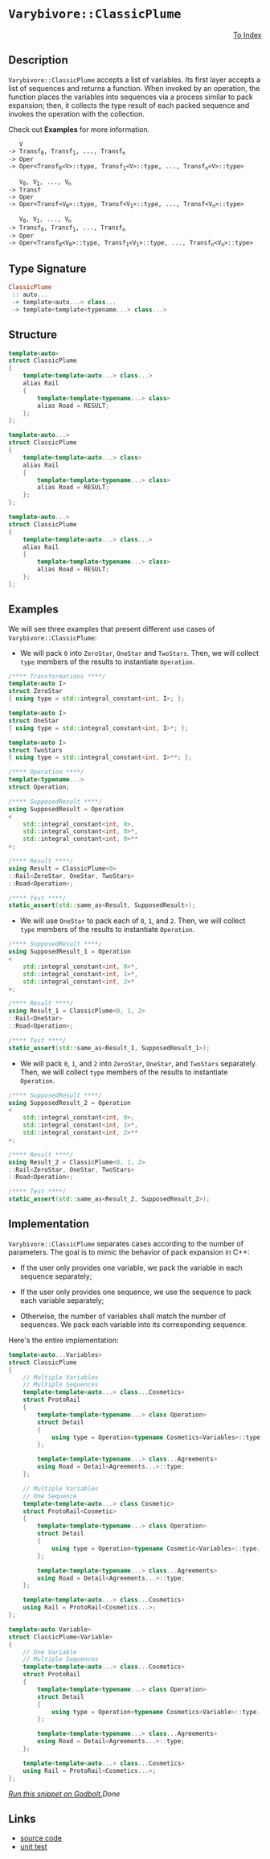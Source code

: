 <!-- Copyright 2024 Feng Mofan
SPDX-License-Identifier: Apache-2.0 -->

# `Varybivore::ClassicPlume`

<p style='text-align: right;'><a href="../../../facilities/metafunctions.md#varybivore-classic-plume">To Index</a></p>

## Description

`Varybivore::ClassicPlume` accepts a list of variables.
Its first layer accepts a list of sequences and returns a function.
When invoked by an operation, the function places the variables into sequences via a process similar to pack expansion;
then, it collects the type result of each packed sequence and invokes the operation with the collection.

Check out **Examples** for more information.

<pre><code>   V
-> Transf<sub>0</sub>, Transf<sub>1</sub>, ..., Transf<sub>n</sub>
-> Oper
-> Oper&lt;Transf<sub>0</sub>&lt;V&gt;::type, Transf<sub>1</sub>&lt;V&gt;::type, ..., Transf<sub>n</sub>&lt;V&gt;::type&gt;</code></pre>

<pre><code>   V<sub>0</sub>, V<sub>1</sub>, ..., V<sub>n</sub>
-> Transf
-> Oper
-> Oper&lt;Transf&lt;V<sub>0</sub>&gt;::type, Transf&lt;V<sub>1</sub>&gt;::type, ..., Transf&lt;V<sub>n</sub>&gt;::type&gt;</code></pre>

<pre><code>   V<sub>0</sub>, V<sub>1</sub>, ..., V<sub>n</sub>
-> Transf<sub>0</sub>, Transf<sub>1</sub>, ..., Transf<sub>n</sub>
-> Oper
-> Oper&lt;Transf<sub>0</sub>&lt;V<sub>0</sub>&gt;::type, Transf<sub>1</sub>&lt;V<sub>1</sub>&gt;::type, ..., Transf<sub>n</sub>&lt;V<sub>n</sub>&gt;::type&gt;</code></pre>

## Type Signature

```Haskell
ClassicPlume
 :: auto... 
 -> template<auto...> class...
 -> template<template<typename...> class...>
```

## Structure

```C++
template<auto>
struct ClassicPlume
{
    template<template<auto...> class...>
    alias Rail
    {
        template<template<typename...> class>
        alias Road = RESULT;
    };
};
```

```C++
template<auto...>
struct ClassicPlume
{
    template<template<auto...> class>
    alias Rail
    {
        template<template<typename...> class>
        alias Road = RESULT;
    };
};
```

```C++
template<auto...>
struct ClassicPlume
{
    template<template<auto...> class...>
    alias Rail
    {
        template<template<typename...> class>
        alias Road = RESULT;
    };
};
```

## Examples

We will see three examples that present different use cases of `Varybivore::ClassicPlume`:

- We will pack `0` into `ZeroStar`, `OneStar` and `TwoStars`.
Then, we will collect `type` members of the results to instantiate `Operation`.

```C++
/**** Transformations ****/
template<auto I>
struct ZeroStar
{ using type = std::integral_constant<int, I>; };

template<auto I>
struct OneStar
{ using type = std::integral_constant<int, I>*; };

template<auto I>
struct TwoStars
{ using type = std::integral_constant<int, I>**; };

/**** Operation ****/
template<typename...>
struct Operation;

/**** SupposedResult ****/
using SupposedResult = Operation
<
    std::integral_constant<int, 0>,
    std::integral_constant<int, 0>*,
    std::integral_constant<int, 0>**
>;

/**** Result ****/
using Result = ClassicPlume<0>
::Rail<ZeroStar, OneStar, TwoStars>
::Road<Operation>;

/**** Test ****/
static_assert(std::same_as<Result, SupposedResult>);
```

- We will use `OneStar` to pack each of `0`, `1`, and `2`.
Then, we will collect `type` members of the results to instantiate `Operation`.

```C++
/**** SupposedResult ****/
using SupposedResult_1 = Operation
<
    std::integral_constant<int, 0>*,
    std::integral_constant<int, 1>*,
    std::integral_constant<int, 2>*
>;

/**** Result ****/
using Result_1 = ClassicPlume<0, 1, 2>
::Rail<OneStar>
::Road<Operation>;

/**** Test ****/
static_assert(std::same_as<Result_1, SupposedResult_1>);
```

- We will pack `0`, `1`, and `2` into `ZeroStar`, `OneStar`, and `TwoStars` separately.
Then, we will collect `type` members of the results to instantiate `Operation`.

```C++
/**** SupposedResult ****/
using SupposedResult_2 = Operation
<
    std::integral_constant<int, 0>,
    std::integral_constant<int, 1>*,
    std::integral_constant<int, 2>**
>;

/**** Result ****/
using Result_2 = ClassicPlume<0, 1, 2>
::Rail<ZeroStar, OneStar, TwoStars>
::Road<Operation>;

/**** Test ****/
static_assert(std::same_as<Result_2, SupposedResult_2>);
```

## Implementation

`Varybivore::ClassicPlume` separates cases according to the number of parameters.
The goal is to mimic the behavior of pack expansion in C++:

- If the user only provides one variable, we pack the variable in each sequence separately;

- If the user only provides one sequence, we use the sequence to pack each variable separately;

- Otherwise, the number of variables shall match the number of sequences.
We pack each variable into its corresponding sequence.

Here's the entire implementation:

```C++
template<auto...Variables>
struct ClassicPlume
{
    // Multiple Variables
    // Multiple Sequences
    template<template<auto...> class...Cosmetics>
    struct ProtoRail 
    { 
        template<template<typename...> class Operation>
        struct Detail
        {
            using type = Operation<typename Cosmetics<Variables>::type...>;
        };

        template<template<typename...> class...Agreements>
        using Road = Detail<Agreements...>::type;
    };

    // Multiple Variables
    // One Sequence
    template<template<auto...> class Cosmetic>
    struct ProtoRail<Cosmetic>
    { 
        template<template<typename...> class Operation>
        struct Detail
        {
            using type = Operation<typename Cosmetic<Variables>::type...>;
        };

        template<template<typename...> class...Agreements>
        using Road = Detail<Agreements...>::type;
    };

    template<template<auto...> class...Cosmetics>
    using Rail = ProtoRail<Cosmetics...>;
};

template<auto Variable>
struct ClassicPlume<Variable>
{
    // One Variable
    // Multiple Sequences
    template<template<auto...> class...Cosmetics>
    struct ProtoRail 
    { 
        template<template<typename...> class Operation>
        struct Detail
        {
            using type = Operation<typename Cosmetics<Variable>::type...>;
        };

        template<template<typename...> class...Agreements>
        using Road = Detail<Agreements...>::type;
    };

    template<template<auto...> class...Cosmetics>
    using Rail = ProtoRail<Cosmetics...>;
};
```

[*Run this snippet on Godbolt.*](https://godbolt.org/#z:OYLghAFBqd5QCxAYwPYBMCmBRdBLAF1QCcAaPECAMzwBtMA7AQwFtMQByARg9KtQYEAysib0QXACx8BBAKoBnTAAUAHpwAMvAFYTStJg1DIApACYAQuYukl9ZATwDKjdAGFUtAK4sGIAKwA7KSuADJ4DJgAcj4ARpjEEpJmpAAOqAqETgwe3r4BwemZjgLhkTEs8YlSKXaYDtlCBEzEBLk%2BfkG2mPYlDE0tBGXRcQlJtc2t7fldCpNDESOVYzUAlLaoXsTI7BwA9ABUR8cnp2fHeyYaAIKHxwDUAJIsqfRsgkx99yeXN3fnAPOv2uV2uBEwLwM4JMAGY3EwvEQAHQogBqLTwTFi9AUsOwoLmxC8DnubgMCkyyGUeUwoJMgSsN3uzPuez29wAsl5aI5Xph7ujiJjsZhcUyWWzOdzefR7kJMABHLyMHZi64s%2B7gyGfWlwrWvHWw%2BGI1AopF4%2B7IckKM0eBRsRzIXEw/Hi5mE4kEe7KYioIgAJSYdHuoI19IsIbdGs1EIN0L1sahurcBAAnqlGKxMGaLVamBT7gB5DPET7ZPGh6PughEkkAEUwzTolar4ZbVZZXkyRk16f5sLrRZLZYERrTGeYbFJGQdeCdRsFwpxeJAIHH2ZRFZhjPVHfpddhO/bGv1SbHicNer7k435pdlutZuuwGImAhjAIztdu6rXYiwHuf1UCYdAQxhQcGybWgjWfV930EG1NxdVd10Pdt9zQm520lLkeTwPkBQxLFlyjSVC0iOVFWVBgdnbU9LxTC942NZEkOwB98wUad7UbOcKyjD0SR9P1UEDZs4TtWdTBddCGUjH9o3o5ilOTdcbxze88wLYsEhHBh%2BIUjVBK9SCg2gqMwwZY8Oz/Ht1zAwcdNLPox2vLNuKkhciJFL8UL7DT8W3azmQwoKsIslkVPPbVlLctgAo4iknxfN93k/AyO3uWyAKAkCHPuUzxLcWDUo/RC72wPyM0whTQqPKMooTGLkwRViKsS8rJN4%2BcZKjbLALM/LhIDMyjS6x1yq3I9AgPMKQRuRqWNQQihWI3Vv2M0lrTnakfGTRc1oMttSPZcj%2BQOkVsPZXCZX5eUlRVUU6KY1SXqNVrTTYjrbRnbqv3bTbhtEwbZIjYKY2a6K41UuLb1za0h10lzesMllNsK8zUZCqyIt/bsAPsgdEec8srwndzxrnZ03Au%2BgVzXfy2JqzK6rpXGIehqGzzJzN4q%2BrTypK%2BD0pRzL%2Bty0CiYxmCUuFybkIZ6q5ss2b6oUxbFo%2BhKBZ%2BniJoyzt8YG4MiaBsToIk36JoCmrWfC25AUdn5QX%2BA57gAMTwYg5nubBVFYAjnb%2BJ2Q%2BBOkzBhCIrS8LAwJTPsAH0ayDEXv3MSOaO8WOjTQGjMFSVO2Ydh4ABVSwYBR%2BGIFg9K4oOwTeuEPqeAzNoALQSVABmIOk5P6wnwPuOZ0FXCJwRfMQE9zuZDAII0x9IFuZO3EMZtthbG6WpeNprT0i0ibve4jfu%2B3y4fR8ETAJ9oKeBBnwR58ERfHjxA5D1X1Wi81k1t4JXeSRLgAdy7pMNU4YspGwHoOc%2BIAx5X1LDfaezQH5wgXtvI4787bzWLkcYmelvgXFBBrWGNsbibScnpdeOC3ZCC8KkIomB0D%2BlFNKAhRxgT9VofQjIjDmEKFYUTChLksJwgBgQEesDL7X1vhXZBc9UFP3uBoPEpAxESLgdIpBs9H4EEXsol0BxVECXERfceCCZH33kW4NB%2BjsAYJEYFNWrtAIsJ5Gwg4HCjZ8IEYPMknEdo0iNLY0Eq5zZGg7r6bui8zpRPuEAkBLR/o3FCcBdARohGk0cUXZxJdRRenrjPR0CdOIJAIBAGBCgszFOpt4nki8uEMKYa4%2BR2BVhUNdiHAEwJnHylzqBP2AdZT1w6Z0s4Ydg4PAaTwpp/C3H104XQxptSCAJy4PlDJo4RFuDUaY%2BBk8tEoOsYo2xhidmSLMfsu%2BcidGLy4K/IxCkYEaPMQcqxaCzCvzpMvJxJwXGzPyYQm44tmmrPyn4ikAS9pBNuYvD5KNQmjThDEyYBkUkgXScOZGWT7Y5Lye44EhS5zVKUK0cpJiQCVLYNUo0yzVn1MWdM2ldyXRtLmi7UZgJum/JLggL2/T/aQn5MMjlXTsm/KmUoGZrD5lGwlbwkFZh1mYvLFss5zzLmyO0Qo3RSiVFqqkS8q5Wqjk6uZXYh5RlyXqsQUaw57zX5vwce035yz8WgmBf8hOiqibgspLtNg0L7hcFhaikAYS4QRISWQfemBYnxO7kk64aK0lIuVaOb5YrS54oKc0IpJTSUVKqfmGlCr6XcMlbSuFrTDwcHWLQTg/heB%2BA4FoUgqBODbMsNYIemxtj9gjjwUgBBNC1vWAAawCJIJEGgAAcZgzAAE4F1cH8LOmdXBAiBGkPWjgkheAsAkBoDQpBm2tvbRwXgCgQDHuHS22tpA4CwBgIgEAmwCCpEROQSgaAXh0ASFELMnBVAzoAGwAFoQOSHuMAZAyAg1TrMLwRhhASB4BHsG/gggRBiHYFIGQghFAqHUHe0guhg2ANLKkTgPA60NqbSOttnBCyIg/V6VAVB7jAfA5B6DsH4NIkVRADwv76DEBDAO1YvBb1aHWBAJAP7Uh/rIBQCACmlMgGADUPgdBwTe0oLEBjsQIgtFTNR3gRnmDEFTIWWI2h6i3sHT%2BtK5FaCmZI1gWIXhgDwloLQK93BeBYBrkYcQ7mvb2bwAAN1FAxzAqh6iIl2IOuBO7W20DwLEUsVmPBYAYzWPAB6AukGi8QWIPCGzBeAOlowI71hUAMMABQqI8CYEATpZtg7MPCFEOIPDXXCNqAY2R/QhhjDWGsPoDLV7IDrFQAXbI/mwPDwHKYLtlgzBnpK0KLA02IDrDqA0ZwEBXDTD8MGsIiwKhVD0EULIAhTs3YyHdhgwwrsrG6L0Ro8wHvBoO30buCxyijGqLYb7ngOh6Bnq0V7wOJD7d7TsOH%2Bg6MnoY%2BezjoGINQZg3BqQAn7gQFwChsT6cuCSaHbV9YCBMAgTGHt0gE7JAwiRAumEW6NDJEkCBo9/gQMLuR7u/dIAYRcCRCBrgIGZ0LvXSB/wkgV2s5A6jkj57L3Xop3e2Tz65OvpY5%2BlTanRMAbYJwFoLBIuBDA0wDiPYuALqRKL1tyGiDbb0F17DvXpD9aUINkjugUgUaYFRgLtGOCNuV2epjeu2Mca41jm3AE7cO%2BnQT4TinRPiZhGYcn0n7068NwkL9qnUAibGHmIwduuDHpoDyBIV6IAGZIxZkzZnSDN6szZuzDhW9OY/C5tzraPNeZ8351vQXRuhcH%2BFho0X/NO/i8gRLreUsMfS5lkzOXditvy4VwdJWytKAqxP/8tW%2BANaay1trE5W/u567hr3sgBvEdbf7kbNXVtWEsJN2Iu3ZvzbvpwEtuIituNutptgkNtjFjNh9hFkdiduDvkOdgwOgDDssCDrdn0D9mkE9n0Kgddr9j0LAf0GDnkGdjAYdsQYMHge9lDm0AgWQbQdQdUPDlsIjmTgLuHqerwOjnHjxuXonvbo7gTkTi7pnmTlJpTqQNTrTokPTjunuqQAejCPbhzoEP4AupujCJzpBsGlwYxherYOrrnlrvADrm%2BqxkXgXsQMbrsGbjxiwAoJFnBpFknkmHMEhvgC7mhm7rIB7vfvhvID7s/joMLqQIHsHjRhwfRirlHu%2BoiPcOxpxvYY4c4a4TqD7EJiXungkJnjCDnqfvnlkUppYUUaJiAE4fQgnC4QugnG4SsqoJBtprXnpg3oZsZlZq3u3tZrZvZj3iXs5gwK5gxkPt5mIKPkVuPiFlvoFtPo4LPrFgvkvkViviRmvllqmJvnlkKLvrwPvuVhCMfjVprmfkwI1s1q1u1jfr4XfkkAEU/kNqEQYO/qATYGvr/m2v/hXJwHsOfB/tYBttwVtmhlAfTn9tkC4MgVgRdkDmgY9sUNkFgRgdkEwZDoQRQQDlgWCQIADiib9iQRDniVQZdrDuwQoAjrhqHpwWjpwEkVBg4U4fcNUUiHUcIZ4SQGIfkZrlTjTlgLIaHgoQeoukiDCDCP4KuvLkeiKYEJLhHtwZwGrjepIYzv4CzhuoEEejOpIMulwHOmYErjujCNEZHgYcYaHohrKfoRIVycVnXuCZIEAA)$Done$

## Links

- [source code](../../../../conceptrodon/varybivore/classic_plume.hpp)
- [unit test](../../../../tests/unit/metafunctions/varybivore/classic_plume.test.hpp)
